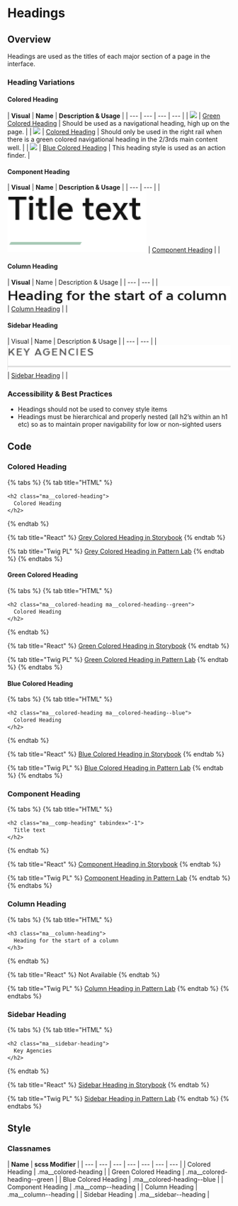 # Headings

## Overview

Headings are used as the titles of each major section of a page in the interface.

### Heading Variations

#### Colored Heading

| **Visual** | **Name** | **Description & Usage** |
| --- | --- | --- | --- |
| ![](https://lh4.googleusercontent.com/LtmTRB6jQ38Zhp92_ete7b3HzmIx4_TtEcLTAvQph5G57rQRsmiYLHWfDxGn-uw6fznzO6QiN5DZAnqzt5eldaGH620DK8BWrPQ997sB1aL39WbAnuCP_gCkphtfo-v-SbyzVeCJ) | [Green Colored Heading](headings.md#green-colored-heading) | Should be used as a navigational heading, high up on the page. |
| ![](https://lh6.googleusercontent.com/1uG0E380Va1vRFieJc8zYfVgJfklSb5-ZILBCXjLOOg3cklWc3Ihzvp3XlIGozS4cDkm7tAtAeZKl6yo5NmR_sBdHvhXx4SkpZdPv1Coc9IfQEnfekfNdH_-GAII87A_SuYxuCSc) | [Colored Heading](headings.md#colored-heading) | Should only be used in the right rail when there is a green colored navigational heading in the 2/3rds main content well.   |
| ![](https://lh3.googleusercontent.com/oWlfPM661LO-4F89i5_glUmDJjk0tp4snSYgxzno2Gbafqg1MUtJHl53MIgWECiceHTZYKLX-Y5dNtV85kM5VJ_nLTKkPszbmM54Edy8qaa8zqPRcqTzbcQ4-o8g7xqV1b-RJ4r5) | [Blue Colored Heading](headings.md#blue-colored-heading) | This heading style is used as an action finder. |

#### Component Heading

| **Visual** | **Name** | **Description & Usage** |
| --- | --- |
| ![](../../.gitbook/assets/componentheading.png) | [Component Heading](headings.md#component-heading) |  |

#### Column Heading

| **Visual** | Name | Description & Usage |
| --- | --- |
| ![](../../.gitbook/assets/columnheading.png) | [Column Heading](headings.md#column-heading) |  |

#### Sidebar Heading

| Visual | Name | Description & Usage |
| --- | --- |
| ![](../../.gitbook/assets/sidebarheading.png)  | [Sidebar Heading](headings.md#sidebar-heading) |  |

### Accessibility & Best Practices

* Headings should not be used to convey style items
* Headings must be hierarchical and properly nested \(all h2’s within an h1 etc\) so as to maintain proper navigability for low or non-sighted users

## Code

### Colored Heading

{% tabs %}
{% tab title="HTML" %}
```markup
<h2 class="ma__colored-heading">
  Colored Heading
</h2>
```
{% endtab %}

{% tab title="React" %}
[Grey Colored Heading in Storybook](https://mayflower-react.digital.mass.gov/?knob-href=%23&knob-coloredHeading.text=Title%20text&knob-info=&knob-pagination.pages=%5B%7B%22active%22%3Afalse%2C%22text%22%3A%221%22%2C%22ariaLabel%22%3A%22Go%20to%20Search%20Results%20Page%201%22%7D%2C%7B%22active%22%3Atrue%2C%22text%22%3A%22spacer%22%7D%2C%7B%22active%22%3Afalse%2C%22text%22%3A%223%22%2C%22ariaLabel%22%3A%22Go%20to%20Search%20Results%20Page%203%22%7D%2C%7B%22active%22%3Atrue%2C%22text%22%3A%224%22%2C%22ariaLabel%22%3A%22Go%20to%20Search%20Results%20Page%204%22%7D%2C%7B%22active%22%3Afalse%2C%22text%22%3A%225%22%2C%22ariaLabel%22%3A%22Go%20to%20Search%20Results%20Page%205%22%7D%2C%7B%22active%22%3Afalse%2C%22text%22%3A%22spacer%22%7D%2C%7B%22active%22%3Afalse%2C%22text%22%3A%2210%22%2C%22ariaLabel%22%3A%22Go%20to%20Search%20Results%20Page%2010%22%7D%5D&knob-ButtonSearch.text=Search&knob-pagination.next.text=Next&knob-pagination.prev.text=Previous&knob-HeaderSearch.defaultText=&knob-coloredHeading.color=&knob-HeaderSearch.withOrgDropdown=true&knob-pagination.prev.ariaLabel=Go%20to%20Previous%20Search%20Results%20Page&knob-pagination.next.ariaLabel=Go%20to%20Next%20Search%20Results%20Page&knob-coloredHeading.level=2&knob-ButtonSearch.ariaLabel=Search&knob-tableOptions.feeTable=%7B%22head%22%3A%7B%22rows%22%3A%5B%7B%22rowSpanOffset%22%3Afalse%2C%22cells%22%3A%5B%7B%22heading%22%3Afalse%2C%22colspan%22%3A%22%22%2C%22rowspan%22%3A%22%22%2C%22text%22%3A%22Type%22%7D%2C%7B%22heading%22%3Atrue%2C%22colspan%22%3A%22%22%2C%22rowspan%22%3A%22%22%2C%22text%22%3A%22Name%22%7D%2C%7B%22heading%22%3Atrue%2C%22colspan%22%3A%22%22%2C%22rowspan%22%3A%22%22%2C%22text%22%3A%22Fee%22%7D%5D%7D%5D%7D%2C%22bodies%22%3A%5B%7B%22rows%22%3A%5B%7B%22rowSpanOffset%22%3Afalse%2C%22cells%22%3A%5B%7B%22heading%22%3Atrue%2C%22colspan%22%3A%22%22%2C%22rowspan%22%3A%224%22%2C%22text%22%3A%22Freshwater%20Fishing%22%7D%2C%7B%22heading%22%3Afalse%2C%22colspan%22%3A%22%22%2C%22rowspan%22%3A%22%22%2C%22text%22%3A%22Resident%20Citizen%20or%20Non-Resident%20Fishing%22%7D%2C%7B%22heading%22%3Afalse%2C%22colspan%22%3A%22%22%2C%22rowspan%22%3A%22%22%2C%22text%22%3A%22%2427.50%22%7D%5D%7D%2C%7B%22rowSpanOffset%22%3Atrue%2C%22cells%22%3A%5B%7B%22heading%22%3Afalse%2C%22colspan%22%3A%22%22%2C%22rowspan%22%3A%22%22%2C%22text%22%3A%22Resident%20Citizen%20or%20Non-Resident%20Minor%20Fishing%20%28Age%2015-17%29%22%7D%2C%7B%22heading%22%3Afalse%2C%22colspan%22%3A%22%22%2C%22rowspan%22%3A%22%22%2C%22text%22%3A%22FREE%22%7D%5D%7D%2C%7B%22rowSpanOffset%22%3Atrue%2C%22cells%22%3A%5B%7B%22heading%22%3Afalse%2C%22colspan%22%3A%22%22%2C%22rowspan%22%3A%22%22%2C%22text%22%3A%22Resident%20Citizen%20Fishing%20%28Age%2065-69%29%22%7D%2C%7B%22heading%22%3Afalse%2C%22colspan%22%3A%22%22%2C%22rowspan%22%3A%22%22%2C%22text%22%3A%22%2416.25%22%7D%5D%7D%2C%7B%22rowSpanOffset%22%3Atrue%2C%22cells%22%3A%5B%7B%22heading%22%3Afalse%2C%22colspan%22%3A%22%22%2C%22rowspan%22%3A%22%22%2C%22text%22%3A%22Resident%20Citizen%20Fishing%20%28Aged%2070%20or%20Over%29%22%7D%2C%7B%22heading%22%3Afalse%2C%22colspan%22%3A%22%22%2C%22rowspan%22%3A%22%22%2C%22text%22%3A%22FREE%22%7D%5D%7D%5D%7D%2C%7B%22rows%22%3A%5B%7B%22rowSpanOffset%22%3Afalse%2C%22cells%22%3A%5B%7B%22heading%22%3Atrue%2C%22colspan%22%3A%22%22%2C%22rowspan%22%3A%224%22%2C%22text%22%3A%22Hunting%22%7D%2C%7B%22heading%22%3Afalse%2C%22colspan%22%3A%22%22%2C%22rowspan%22%3A%22%22%2C%22text%22%3A%22Resident%20Citizen%20Hunting%22%7D%2C%7B%22heading%22%3Afalse%2C%22colspan%22%3A%22%22%2C%22rowspan%22%3A%22%22%2C%22text%22%3A%22%2427.50%22%7D%5D%7D%2C%7B%22rowSpanOffset%22%3Atrue%2C%22cells%22%3A%5B%7B%22heading%22%3Afalse%2C%22colspan%22%3A%22%22%2C%22rowspan%22%3A%22%22%2C%22text%22%3A%22Resident%20Citizen%20Hunting%2C%20%28Age%2065-69%29%22%7D%2C%7B%22heading%22%3Afalse%2C%22colspan%22%3A%22%22%2C%22rowspan%22%3A%22%22%2C%22text%22%3A%22%2416.25%22%7D%5D%7D%2C%7B%22rowSpanOffset%22%3Atrue%2C%22cells%22%3A%5B%7B%22heading%22%3Afalse%2C%22colspan%22%3A%22%22%2C%22rowspan%22%3A%22%22%2C%22text%22%3A%22Resident%20and%20Non-Resident%20Citizen%20Hunting%22%7D%2C%7B%22heading%22%3Afalse%2C%22colspan%22%3A%22%22%2C%22rowspan%22%3A%22%22%2C%22text%22%3A%22FREE%22%7D%5D%7D%2C%7B%22rowSpanOffset%22%3Atrue%2C%22cells%22%3A%5B%7B%22heading%22%3Afalse%2C%22colspan%22%3A%22%22%2C%22rowspan%22%3A%22%22%2C%22text%22%3A%22Resident%20Hunting%22%7D%2C%7B%22heading%22%3Afalse%2C%22colspan%22%3A%22%22%2C%22rowspan%22%3A%22%22%2C%22text%22%3A%22%2427.50%22%7D%5D%7D%5D%7D%5D%7D&knob-button.href=https%3A%2F%2Fmass.gov&knob-HeaderSearch.placeholder=Search%20Mass.gov&knob-button.text=button&knob-button.info=this%20will%20be%20the%20tooltip%20text%20on%20hover&knob-ButtonWithIcon.text=BUTTON&knob-HeaderSearch.buttonSearch.ariaLabel=Search&knob-HeaderSearch.orgDropdown.inputText=%7B%22boxed%22%3Atrue%2C%22label%22%3Anull%2C%22placeholder%22%3A%22Search%20an%20organization...%22%2C%22id%22%3A%22org-typeahead%22%2C%22options%22%3A%5B%7B%22text%22%3A%22%22%2C%22value%22%3A%22%22%7D%2C%7B%22text%22%3A%22Org%20Having%20%28Parentheses%20in%20the%20Name%29%22%2C%22value%22%3A%22org-having-parentheses-in-the-name%22%7D%2C%7B%22text%22%3A%22Attorney%20General%27s%20Office%22%2C%22value%22%3A%22attorney-general-office%22%7D%2C%7B%22text%22%3A%22Governor%27s%20Office%22%2C%22value%22%3A%22governors-office%22%7D%2C%7B%22text%22%3A%22Bureau%20of%20Environmental%20Health%22%2C%22value%22%3A%22bureau-of-environmental-health%22%7D%2C%7B%22text%22%3A%22Department%20of%20Conservation%20%26%20Recreation%22%2C%22value%22%3A%22department-of-conservation--recreation%22%7D%2C%7B%22text%22%3A%22Department%20of%20Unemployment%20Assistance%22%2C%22value%22%3A%22department-of-unemployment-assistance%22%7D%2C%7B%22text%22%3A%22495%2FMetroWest%20Suburban%20Edge%20Community%20Commission%22%2C%22value%22%3A%22495metrowest-suburban-edge-community-commission%22%7D%2C%7B%22text%22%3A%22Administrative%20Council%20on%20Toxics%20Use%20Reduction%22%2C%22value%22%3A%22administrative-council-on-toxics-use-reduction%22%7D%2C%7B%22text%22%3A%22Advisory%20Committee%20to%20the%20Administrative%20Council%20on%20Toxics%20Use%20Reduction%22%2C%22value%22%3A%22advisory-committee-to-the-administrative-council-on-toxics-use-reduction%22%7D%2C%7B%22text%22%3A%22Alcoholic%20Beverages%20Control%20Commission%22%2C%22value%22%3A%22alcoholic-beverages-control-commission%22%7D%2C%7B%22text%22%3A%22Appeals%20Court%22%2C%22value%22%3A%22appeals-court%22%7D%2C%7B%22text%22%3A%22Architectural%20Access%20Board%22%2C%22value%22%3A%22architectural-access-board%22%7D%2C%7B%22text%22%3A%22Berkshire%20District%20Attorney%20Paul%20J.%20Caccaviello%22%2C%22value%22%3A%22berkshire-district-attorney-paul-j-caccaviello%22%7D%2C%7B%22text%22%3A%22Board%20of%20Registration%20in%20Dentistry%22%2C%22value%22%3A%22board-of-registration-in-dentistry%22%7D%2C%7B%22text%22%3A%22Board%20of%20Registration%20in%20Medicine%22%2C%22value%22%3A%22board-of-registration-in-medicine%22%7D%5D%2C%22selected%22%3A%22%22%7D&knob-button.outline=true&knob-HeaderSearch.orgDropdown.dropdownButton=%7B%22text%22%3A%22All%20Organizations%22%2C%22capitalized%22%3Atrue%7D&knob-linkText=Lorem%20ipsum%20dolor%20sit%20amet&knob-HeaderSearch.buttonSearch.text=Search&knob-ButtonWithIcon.icon=chevron&selectedKind=atoms%2Fheadings&selectedStory=ColoredHeading&full=0&addons=1&stories=1&panelRight=0&addonPanel=storybooks%2Fstorybook-addon-knobs)
{% endtab %}

{% tab title="Twig PL" %}
[Grey Colored Heading in Pattern Lab](https://mayflower.digital.mass.gov/?p=atoms-colored-heading)
{% endtab %}
{% endtabs %}

#### Green Colored Heading

{% tabs %}
{% tab title="HTML" %}
```markup
<h2 class="ma__colored-heading ma__colored-heading--green">
  Colored Heading
</h2>
```
{% endtab %}

{% tab title="React" %}
[Green Colored Heading in Storybook](https://mayflower-react.digital.mass.gov/?knob-href=%23&knob-coloredHeading.text=Title%20text&knob-info=&knob-pagination.pages=%5B%7B%22active%22%3Afalse%2C%22text%22%3A%221%22%2C%22ariaLabel%22%3A%22Go%20to%20Search%20Results%20Page%201%22%7D%2C%7B%22active%22%3Atrue%2C%22text%22%3A%22spacer%22%7D%2C%7B%22active%22%3Afalse%2C%22text%22%3A%223%22%2C%22ariaLabel%22%3A%22Go%20to%20Search%20Results%20Page%203%22%7D%2C%7B%22active%22%3Atrue%2C%22text%22%3A%224%22%2C%22ariaLabel%22%3A%22Go%20to%20Search%20Results%20Page%204%22%7D%2C%7B%22active%22%3Afalse%2C%22text%22%3A%225%22%2C%22ariaLabel%22%3A%22Go%20to%20Search%20Results%20Page%205%22%7D%2C%7B%22active%22%3Afalse%2C%22text%22%3A%22spacer%22%7D%2C%7B%22active%22%3Afalse%2C%22text%22%3A%2210%22%2C%22ariaLabel%22%3A%22Go%20to%20Search%20Results%20Page%2010%22%7D%5D&knob-ButtonSearch.text=Search&knob-pagination.next.text=Next&knob-pagination.prev.text=Previous&knob-HeaderSearch.defaultText=&knob-coloredHeading.color=green&knob-HeaderSearch.withOrgDropdown=true&knob-pagination.prev.ariaLabel=Go%20to%20Previous%20Search%20Results%20Page&knob-pagination.next.ariaLabel=Go%20to%20Next%20Search%20Results%20Page&knob-coloredHeading.level=2&knob-ButtonSearch.ariaLabel=Search&knob-tableOptions.feeTable=%7B%22head%22%3A%7B%22rows%22%3A%5B%7B%22rowSpanOffset%22%3Afalse%2C%22cells%22%3A%5B%7B%22heading%22%3Afalse%2C%22colspan%22%3A%22%22%2C%22rowspan%22%3A%22%22%2C%22text%22%3A%22Type%22%7D%2C%7B%22heading%22%3Atrue%2C%22colspan%22%3A%22%22%2C%22rowspan%22%3A%22%22%2C%22text%22%3A%22Name%22%7D%2C%7B%22heading%22%3Atrue%2C%22colspan%22%3A%22%22%2C%22rowspan%22%3A%22%22%2C%22text%22%3A%22Fee%22%7D%5D%7D%5D%7D%2C%22bodies%22%3A%5B%7B%22rows%22%3A%5B%7B%22rowSpanOffset%22%3Afalse%2C%22cells%22%3A%5B%7B%22heading%22%3Atrue%2C%22colspan%22%3A%22%22%2C%22rowspan%22%3A%224%22%2C%22text%22%3A%22Freshwater%20Fishing%22%7D%2C%7B%22heading%22%3Afalse%2C%22colspan%22%3A%22%22%2C%22rowspan%22%3A%22%22%2C%22text%22%3A%22Resident%20Citizen%20or%20Non-Resident%20Fishing%22%7D%2C%7B%22heading%22%3Afalse%2C%22colspan%22%3A%22%22%2C%22rowspan%22%3A%22%22%2C%22text%22%3A%22%2427.50%22%7D%5D%7D%2C%7B%22rowSpanOffset%22%3Atrue%2C%22cells%22%3A%5B%7B%22heading%22%3Afalse%2C%22colspan%22%3A%22%22%2C%22rowspan%22%3A%22%22%2C%22text%22%3A%22Resident%20Citizen%20or%20Non-Resident%20Minor%20Fishing%20%28Age%2015-17%29%22%7D%2C%7B%22heading%22%3Afalse%2C%22colspan%22%3A%22%22%2C%22rowspan%22%3A%22%22%2C%22text%22%3A%22FREE%22%7D%5D%7D%2C%7B%22rowSpanOffset%22%3Atrue%2C%22cells%22%3A%5B%7B%22heading%22%3Afalse%2C%22colspan%22%3A%22%22%2C%22rowspan%22%3A%22%22%2C%22text%22%3A%22Resident%20Citizen%20Fishing%20%28Age%2065-69%29%22%7D%2C%7B%22heading%22%3Afalse%2C%22colspan%22%3A%22%22%2C%22rowspan%22%3A%22%22%2C%22text%22%3A%22%2416.25%22%7D%5D%7D%2C%7B%22rowSpanOffset%22%3Atrue%2C%22cells%22%3A%5B%7B%22heading%22%3Afalse%2C%22colspan%22%3A%22%22%2C%22rowspan%22%3A%22%22%2C%22text%22%3A%22Resident%20Citizen%20Fishing%20%28Aged%2070%20or%20Over%29%22%7D%2C%7B%22heading%22%3Afalse%2C%22colspan%22%3A%22%22%2C%22rowspan%22%3A%22%22%2C%22text%22%3A%22FREE%22%7D%5D%7D%5D%7D%2C%7B%22rows%22%3A%5B%7B%22rowSpanOffset%22%3Afalse%2C%22cells%22%3A%5B%7B%22heading%22%3Atrue%2C%22colspan%22%3A%22%22%2C%22rowspan%22%3A%224%22%2C%22text%22%3A%22Hunting%22%7D%2C%7B%22heading%22%3Afalse%2C%22colspan%22%3A%22%22%2C%22rowspan%22%3A%22%22%2C%22text%22%3A%22Resident%20Citizen%20Hunting%22%7D%2C%7B%22heading%22%3Afalse%2C%22colspan%22%3A%22%22%2C%22rowspan%22%3A%22%22%2C%22text%22%3A%22%2427.50%22%7D%5D%7D%2C%7B%22rowSpanOffset%22%3Atrue%2C%22cells%22%3A%5B%7B%22heading%22%3Afalse%2C%22colspan%22%3A%22%22%2C%22rowspan%22%3A%22%22%2C%22text%22%3A%22Resident%20Citizen%20Hunting%2C%20%28Age%2065-69%29%22%7D%2C%7B%22heading%22%3Afalse%2C%22colspan%22%3A%22%22%2C%22rowspan%22%3A%22%22%2C%22text%22%3A%22%2416.25%22%7D%5D%7D%2C%7B%22rowSpanOffset%22%3Atrue%2C%22cells%22%3A%5B%7B%22heading%22%3Afalse%2C%22colspan%22%3A%22%22%2C%22rowspan%22%3A%22%22%2C%22text%22%3A%22Resident%20and%20Non-Resident%20Citizen%20Hunting%22%7D%2C%7B%22heading%22%3Afalse%2C%22colspan%22%3A%22%22%2C%22rowspan%22%3A%22%22%2C%22text%22%3A%22FREE%22%7D%5D%7D%2C%7B%22rowSpanOffset%22%3Atrue%2C%22cells%22%3A%5B%7B%22heading%22%3Afalse%2C%22colspan%22%3A%22%22%2C%22rowspan%22%3A%22%22%2C%22text%22%3A%22Resident%20Hunting%22%7D%2C%7B%22heading%22%3Afalse%2C%22colspan%22%3A%22%22%2C%22rowspan%22%3A%22%22%2C%22text%22%3A%22%2427.50%22%7D%5D%7D%5D%7D%5D%7D&knob-button.href=https%3A%2F%2Fmass.gov&knob-HeaderSearch.placeholder=Search%20Mass.gov&knob-button.text=button&knob-button.info=this%20will%20be%20the%20tooltip%20text%20on%20hover&knob-ButtonWithIcon.text=BUTTON&knob-HeaderSearch.buttonSearch.ariaLabel=Search&knob-HeaderSearch.orgDropdown.inputText=%7B%22boxed%22%3Atrue%2C%22label%22%3Anull%2C%22placeholder%22%3A%22Search%20an%20organization...%22%2C%22id%22%3A%22org-typeahead%22%2C%22options%22%3A%5B%7B%22text%22%3A%22%22%2C%22value%22%3A%22%22%7D%2C%7B%22text%22%3A%22Org%20Having%20%28Parentheses%20in%20the%20Name%29%22%2C%22value%22%3A%22org-having-parentheses-in-the-name%22%7D%2C%7B%22text%22%3A%22Attorney%20General%27s%20Office%22%2C%22value%22%3A%22attorney-general-office%22%7D%2C%7B%22text%22%3A%22Governor%27s%20Office%22%2C%22value%22%3A%22governors-office%22%7D%2C%7B%22text%22%3A%22Bureau%20of%20Environmental%20Health%22%2C%22value%22%3A%22bureau-of-environmental-health%22%7D%2C%7B%22text%22%3A%22Department%20of%20Conservation%20%26%20Recreation%22%2C%22value%22%3A%22department-of-conservation--recreation%22%7D%2C%7B%22text%22%3A%22Department%20of%20Unemployment%20Assistance%22%2C%22value%22%3A%22department-of-unemployment-assistance%22%7D%2C%7B%22text%22%3A%22495%2FMetroWest%20Suburban%20Edge%20Community%20Commission%22%2C%22value%22%3A%22495metrowest-suburban-edge-community-commission%22%7D%2C%7B%22text%22%3A%22Administrative%20Council%20on%20Toxics%20Use%20Reduction%22%2C%22value%22%3A%22administrative-council-on-toxics-use-reduction%22%7D%2C%7B%22text%22%3A%22Advisory%20Committee%20to%20the%20Administrative%20Council%20on%20Toxics%20Use%20Reduction%22%2C%22value%22%3A%22advisory-committee-to-the-administrative-council-on-toxics-use-reduction%22%7D%2C%7B%22text%22%3A%22Alcoholic%20Beverages%20Control%20Commission%22%2C%22value%22%3A%22alcoholic-beverages-control-commission%22%7D%2C%7B%22text%22%3A%22Appeals%20Court%22%2C%22value%22%3A%22appeals-court%22%7D%2C%7B%22text%22%3A%22Architectural%20Access%20Board%22%2C%22value%22%3A%22architectural-access-board%22%7D%2C%7B%22text%22%3A%22Berkshire%20District%20Attorney%20Paul%20J.%20Caccaviello%22%2C%22value%22%3A%22berkshire-district-attorney-paul-j-caccaviello%22%7D%2C%7B%22text%22%3A%22Board%20of%20Registration%20in%20Dentistry%22%2C%22value%22%3A%22board-of-registration-in-dentistry%22%7D%2C%7B%22text%22%3A%22Board%20of%20Registration%20in%20Medicine%22%2C%22value%22%3A%22board-of-registration-in-medicine%22%7D%5D%2C%22selected%22%3A%22%22%7D&knob-button.outline=true&knob-HeaderSearch.orgDropdown.dropdownButton=%7B%22text%22%3A%22All%20Organizations%22%2C%22capitalized%22%3Atrue%7D&knob-linkText=Lorem%20ipsum%20dolor%20sit%20amet&knob-HeaderSearch.buttonSearch.text=Search&knob-ButtonWithIcon.icon=chevron&selectedKind=atoms%2Fheadings&selectedStory=ColoredHeading&full=0&addons=1&stories=1&panelRight=0&addonPanel=storybooks%2Fstorybook-addon-knobs)
{% endtab %}

{% tab title="Twig PL" %}
[Green Colored Heading in Pattern Lab](https://mayflower.digital.mass.gov/?p=atoms-colored-heading-green)
{% endtab %}
{% endtabs %}

#### Blue Colored Heading

{% tabs %}
{% tab title="HTML" %}
```markup
<h2 class="ma__colored-heading ma__colored-heading--blue">
  Colored Heading
</h2>
```
{% endtab %}

{% tab title="React" %}
[Blue Colored Heading in Storybook](https://mayflower-react.digital.mass.gov/?knob-href=%23&knob-coloredHeading.text=Title%20text&knob-info=&knob-pagination.pages=%5B%7B%22active%22%3Afalse%2C%22text%22%3A%221%22%2C%22ariaLabel%22%3A%22Go%20to%20Search%20Results%20Page%201%22%7D%2C%7B%22active%22%3Atrue%2C%22text%22%3A%22spacer%22%7D%2C%7B%22active%22%3Afalse%2C%22text%22%3A%223%22%2C%22ariaLabel%22%3A%22Go%20to%20Search%20Results%20Page%203%22%7D%2C%7B%22active%22%3Atrue%2C%22text%22%3A%224%22%2C%22ariaLabel%22%3A%22Go%20to%20Search%20Results%20Page%204%22%7D%2C%7B%22active%22%3Afalse%2C%22text%22%3A%225%22%2C%22ariaLabel%22%3A%22Go%20to%20Search%20Results%20Page%205%22%7D%2C%7B%22active%22%3Afalse%2C%22text%22%3A%22spacer%22%7D%2C%7B%22active%22%3Afalse%2C%22text%22%3A%2210%22%2C%22ariaLabel%22%3A%22Go%20to%20Search%20Results%20Page%2010%22%7D%5D&knob-ButtonSearch.text=Search&knob-pagination.next.text=Next&knob-pagination.prev.text=Previous&knob-HeaderSearch.defaultText=&knob-coloredHeading.color=blue&knob-HeaderSearch.withOrgDropdown=true&knob-pagination.prev.ariaLabel=Go%20to%20Previous%20Search%20Results%20Page&knob-pagination.next.ariaLabel=Go%20to%20Next%20Search%20Results%20Page&knob-coloredHeading.level=2&knob-ButtonSearch.ariaLabel=Search&knob-tableOptions.feeTable=%7B%22head%22%3A%7B%22rows%22%3A%5B%7B%22rowSpanOffset%22%3Afalse%2C%22cells%22%3A%5B%7B%22heading%22%3Afalse%2C%22colspan%22%3A%22%22%2C%22rowspan%22%3A%22%22%2C%22text%22%3A%22Type%22%7D%2C%7B%22heading%22%3Atrue%2C%22colspan%22%3A%22%22%2C%22rowspan%22%3A%22%22%2C%22text%22%3A%22Name%22%7D%2C%7B%22heading%22%3Atrue%2C%22colspan%22%3A%22%22%2C%22rowspan%22%3A%22%22%2C%22text%22%3A%22Fee%22%7D%5D%7D%5D%7D%2C%22bodies%22%3A%5B%7B%22rows%22%3A%5B%7B%22rowSpanOffset%22%3Afalse%2C%22cells%22%3A%5B%7B%22heading%22%3Atrue%2C%22colspan%22%3A%22%22%2C%22rowspan%22%3A%224%22%2C%22text%22%3A%22Freshwater%20Fishing%22%7D%2C%7B%22heading%22%3Afalse%2C%22colspan%22%3A%22%22%2C%22rowspan%22%3A%22%22%2C%22text%22%3A%22Resident%20Citizen%20or%20Non-Resident%20Fishing%22%7D%2C%7B%22heading%22%3Afalse%2C%22colspan%22%3A%22%22%2C%22rowspan%22%3A%22%22%2C%22text%22%3A%22%2427.50%22%7D%5D%7D%2C%7B%22rowSpanOffset%22%3Atrue%2C%22cells%22%3A%5B%7B%22heading%22%3Afalse%2C%22colspan%22%3A%22%22%2C%22rowspan%22%3A%22%22%2C%22text%22%3A%22Resident%20Citizen%20or%20Non-Resident%20Minor%20Fishing%20%28Age%2015-17%29%22%7D%2C%7B%22heading%22%3Afalse%2C%22colspan%22%3A%22%22%2C%22rowspan%22%3A%22%22%2C%22text%22%3A%22FREE%22%7D%5D%7D%2C%7B%22rowSpanOffset%22%3Atrue%2C%22cells%22%3A%5B%7B%22heading%22%3Afalse%2C%22colspan%22%3A%22%22%2C%22rowspan%22%3A%22%22%2C%22text%22%3A%22Resident%20Citizen%20Fishing%20%28Age%2065-69%29%22%7D%2C%7B%22heading%22%3Afalse%2C%22colspan%22%3A%22%22%2C%22rowspan%22%3A%22%22%2C%22text%22%3A%22%2416.25%22%7D%5D%7D%2C%7B%22rowSpanOffset%22%3Atrue%2C%22cells%22%3A%5B%7B%22heading%22%3Afalse%2C%22colspan%22%3A%22%22%2C%22rowspan%22%3A%22%22%2C%22text%22%3A%22Resident%20Citizen%20Fishing%20%28Aged%2070%20or%20Over%29%22%7D%2C%7B%22heading%22%3Afalse%2C%22colspan%22%3A%22%22%2C%22rowspan%22%3A%22%22%2C%22text%22%3A%22FREE%22%7D%5D%7D%5D%7D%2C%7B%22rows%22%3A%5B%7B%22rowSpanOffset%22%3Afalse%2C%22cells%22%3A%5B%7B%22heading%22%3Atrue%2C%22colspan%22%3A%22%22%2C%22rowspan%22%3A%224%22%2C%22text%22%3A%22Hunting%22%7D%2C%7B%22heading%22%3Afalse%2C%22colspan%22%3A%22%22%2C%22rowspan%22%3A%22%22%2C%22text%22%3A%22Resident%20Citizen%20Hunting%22%7D%2C%7B%22heading%22%3Afalse%2C%22colspan%22%3A%22%22%2C%22rowspan%22%3A%22%22%2C%22text%22%3A%22%2427.50%22%7D%5D%7D%2C%7B%22rowSpanOffset%22%3Atrue%2C%22cells%22%3A%5B%7B%22heading%22%3Afalse%2C%22colspan%22%3A%22%22%2C%22rowspan%22%3A%22%22%2C%22text%22%3A%22Resident%20Citizen%20Hunting%2C%20%28Age%2065-69%29%22%7D%2C%7B%22heading%22%3Afalse%2C%22colspan%22%3A%22%22%2C%22rowspan%22%3A%22%22%2C%22text%22%3A%22%2416.25%22%7D%5D%7D%2C%7B%22rowSpanOffset%22%3Atrue%2C%22cells%22%3A%5B%7B%22heading%22%3Afalse%2C%22colspan%22%3A%22%22%2C%22rowspan%22%3A%22%22%2C%22text%22%3A%22Resident%20and%20Non-Resident%20Citizen%20Hunting%22%7D%2C%7B%22heading%22%3Afalse%2C%22colspan%22%3A%22%22%2C%22rowspan%22%3A%22%22%2C%22text%22%3A%22FREE%22%7D%5D%7D%2C%7B%22rowSpanOffset%22%3Atrue%2C%22cells%22%3A%5B%7B%22heading%22%3Afalse%2C%22colspan%22%3A%22%22%2C%22rowspan%22%3A%22%22%2C%22text%22%3A%22Resident%20Hunting%22%7D%2C%7B%22heading%22%3Afalse%2C%22colspan%22%3A%22%22%2C%22rowspan%22%3A%22%22%2C%22text%22%3A%22%2427.50%22%7D%5D%7D%5D%7D%5D%7D&knob-button.href=https%3A%2F%2Fmass.gov&knob-HeaderSearch.placeholder=Search%20Mass.gov&knob-button.text=button&knob-button.info=this%20will%20be%20the%20tooltip%20text%20on%20hover&knob-ButtonWithIcon.text=BUTTON&knob-HeaderSearch.buttonSearch.ariaLabel=Search&knob-HeaderSearch.orgDropdown.inputText=%7B%22boxed%22%3Atrue%2C%22label%22%3Anull%2C%22placeholder%22%3A%22Search%20an%20organization...%22%2C%22id%22%3A%22org-typeahead%22%2C%22options%22%3A%5B%7B%22text%22%3A%22%22%2C%22value%22%3A%22%22%7D%2C%7B%22text%22%3A%22Org%20Having%20%28Parentheses%20in%20the%20Name%29%22%2C%22value%22%3A%22org-having-parentheses-in-the-name%22%7D%2C%7B%22text%22%3A%22Attorney%20General%27s%20Office%22%2C%22value%22%3A%22attorney-general-office%22%7D%2C%7B%22text%22%3A%22Governor%27s%20Office%22%2C%22value%22%3A%22governors-office%22%7D%2C%7B%22text%22%3A%22Bureau%20of%20Environmental%20Health%22%2C%22value%22%3A%22bureau-of-environmental-health%22%7D%2C%7B%22text%22%3A%22Department%20of%20Conservation%20%26%20Recreation%22%2C%22value%22%3A%22department-of-conservation--recreation%22%7D%2C%7B%22text%22%3A%22Department%20of%20Unemployment%20Assistance%22%2C%22value%22%3A%22department-of-unemployment-assistance%22%7D%2C%7B%22text%22%3A%22495%2FMetroWest%20Suburban%20Edge%20Community%20Commission%22%2C%22value%22%3A%22495metrowest-suburban-edge-community-commission%22%7D%2C%7B%22text%22%3A%22Administrative%20Council%20on%20Toxics%20Use%20Reduction%22%2C%22value%22%3A%22administrative-council-on-toxics-use-reduction%22%7D%2C%7B%22text%22%3A%22Advisory%20Committee%20to%20the%20Administrative%20Council%20on%20Toxics%20Use%20Reduction%22%2C%22value%22%3A%22advisory-committee-to-the-administrative-council-on-toxics-use-reduction%22%7D%2C%7B%22text%22%3A%22Alcoholic%20Beverages%20Control%20Commission%22%2C%22value%22%3A%22alcoholic-beverages-control-commission%22%7D%2C%7B%22text%22%3A%22Appeals%20Court%22%2C%22value%22%3A%22appeals-court%22%7D%2C%7B%22text%22%3A%22Architectural%20Access%20Board%22%2C%22value%22%3A%22architectural-access-board%22%7D%2C%7B%22text%22%3A%22Berkshire%20District%20Attorney%20Paul%20J.%20Caccaviello%22%2C%22value%22%3A%22berkshire-district-attorney-paul-j-caccaviello%22%7D%2C%7B%22text%22%3A%22Board%20of%20Registration%20in%20Dentistry%22%2C%22value%22%3A%22board-of-registration-in-dentistry%22%7D%2C%7B%22text%22%3A%22Board%20of%20Registration%20in%20Medicine%22%2C%22value%22%3A%22board-of-registration-in-medicine%22%7D%5D%2C%22selected%22%3A%22%22%7D&knob-button.outline=true&knob-HeaderSearch.orgDropdown.dropdownButton=%7B%22text%22%3A%22All%20Organizations%22%2C%22capitalized%22%3Atrue%7D&knob-linkText=Lorem%20ipsum%20dolor%20sit%20amet&knob-HeaderSearch.buttonSearch.text=Search&knob-ButtonWithIcon.icon=chevron&selectedKind=atoms%2Fheadings&selectedStory=ColoredHeading&full=0&addons=1&stories=1&panelRight=0&addonPanel=storybooks%2Fstorybook-addon-knobs)
{% endtab %}

{% tab title="Twig PL" %}
[Blue Colored Heading in Pattern Lab](https://mayflower.digital.mass.gov/?p=atoms-colored-heading-blue)
{% endtab %}
{% endtabs %}

### Component Heading

{% tabs %}
{% tab title="HTML" %}
```markup
<h2 class="ma__comp-heading" tabindex="-1">
  Title text
</h2>
```
{% endtab %}

{% tab title="React" %}
[Component Heading in Storybook](https://mayflower-react.digital.mass.gov/?knob-href=%23&knob-coloredHeading.text=Title%20text&knob-info=&knob-compHeading.title=Title%20text&knob-pagination.pages=%5B%7B%22active%22%3Afalse%2C%22text%22%3A%221%22%2C%22ariaLabel%22%3A%22Go%20to%20Search%20Results%20Page%201%22%7D%2C%7B%22active%22%3Atrue%2C%22text%22%3A%22spacer%22%7D%2C%7B%22active%22%3Afalse%2C%22text%22%3A%223%22%2C%22ariaLabel%22%3A%22Go%20to%20Search%20Results%20Page%203%22%7D%2C%7B%22active%22%3Atrue%2C%22text%22%3A%224%22%2C%22ariaLabel%22%3A%22Go%20to%20Search%20Results%20Page%204%22%7D%2C%7B%22active%22%3Afalse%2C%22text%22%3A%225%22%2C%22ariaLabel%22%3A%22Go%20to%20Search%20Results%20Page%205%22%7D%2C%7B%22active%22%3Afalse%2C%22text%22%3A%22spacer%22%7D%2C%7B%22active%22%3Afalse%2C%22text%22%3A%2210%22%2C%22ariaLabel%22%3A%22Go%20to%20Search%20Results%20Page%2010%22%7D%5D&knob-compHeading.titleContext=&knob-ButtonSearch.text=Search&knob-pagination.next.text=Next&knob-pagination.prev.text=Previous&knob-HeaderSearch.defaultText=&knob-coloredHeading.color=&knob-compHeading.id=&knob-HeaderSearch.withOrgDropdown=true&knob-pagination.prev.ariaLabel=Go%20to%20Previous%20Search%20Results%20Page&knob-pagination.next.ariaLabel=Go%20to%20Next%20Search%20Results%20Page&knob-coloredHeading.level=2&knob-ButtonSearch.ariaLabel=Search&knob-tableOptions.feeTable=%7B%22head%22%3A%7B%22rows%22%3A%5B%7B%22rowSpanOffset%22%3Afalse%2C%22cells%22%3A%5B%7B%22heading%22%3Afalse%2C%22colspan%22%3A%22%22%2C%22rowspan%22%3A%22%22%2C%22text%22%3A%22Type%22%7D%2C%7B%22heading%22%3Atrue%2C%22colspan%22%3A%22%22%2C%22rowspan%22%3A%22%22%2C%22text%22%3A%22Name%22%7D%2C%7B%22heading%22%3Atrue%2C%22colspan%22%3A%22%22%2C%22rowspan%22%3A%22%22%2C%22text%22%3A%22Fee%22%7D%5D%7D%5D%7D%2C%22bodies%22%3A%5B%7B%22rows%22%3A%5B%7B%22rowSpanOffset%22%3Afalse%2C%22cells%22%3A%5B%7B%22heading%22%3Atrue%2C%22colspan%22%3A%22%22%2C%22rowspan%22%3A%224%22%2C%22text%22%3A%22Freshwater%20Fishing%22%7D%2C%7B%22heading%22%3Afalse%2C%22colspan%22%3A%22%22%2C%22rowspan%22%3A%22%22%2C%22text%22%3A%22Resident%20Citizen%20or%20Non-Resident%20Fishing%22%7D%2C%7B%22heading%22%3Afalse%2C%22colspan%22%3A%22%22%2C%22rowspan%22%3A%22%22%2C%22text%22%3A%22%2427.50%22%7D%5D%7D%2C%7B%22rowSpanOffset%22%3Atrue%2C%22cells%22%3A%5B%7B%22heading%22%3Afalse%2C%22colspan%22%3A%22%22%2C%22rowspan%22%3A%22%22%2C%22text%22%3A%22Resident%20Citizen%20or%20Non-Resident%20Minor%20Fishing%20%28Age%2015-17%29%22%7D%2C%7B%22heading%22%3Afalse%2C%22colspan%22%3A%22%22%2C%22rowspan%22%3A%22%22%2C%22text%22%3A%22FREE%22%7D%5D%7D%2C%7B%22rowSpanOffset%22%3Atrue%2C%22cells%22%3A%5B%7B%22heading%22%3Afalse%2C%22colspan%22%3A%22%22%2C%22rowspan%22%3A%22%22%2C%22text%22%3A%22Resident%20Citizen%20Fishing%20%28Age%2065-69%29%22%7D%2C%7B%22heading%22%3Afalse%2C%22colspan%22%3A%22%22%2C%22rowspan%22%3A%22%22%2C%22text%22%3A%22%2416.25%22%7D%5D%7D%2C%7B%22rowSpanOffset%22%3Atrue%2C%22cells%22%3A%5B%7B%22heading%22%3Afalse%2C%22colspan%22%3A%22%22%2C%22rowspan%22%3A%22%22%2C%22text%22%3A%22Resident%20Citizen%20Fishing%20%28Aged%2070%20or%20Over%29%22%7D%2C%7B%22heading%22%3Afalse%2C%22colspan%22%3A%22%22%2C%22rowspan%22%3A%22%22%2C%22text%22%3A%22FREE%22%7D%5D%7D%5D%7D%2C%7B%22rows%22%3A%5B%7B%22rowSpanOffset%22%3Afalse%2C%22cells%22%3A%5B%7B%22heading%22%3Atrue%2C%22colspan%22%3A%22%22%2C%22rowspan%22%3A%224%22%2C%22text%22%3A%22Hunting%22%7D%2C%7B%22heading%22%3Afalse%2C%22colspan%22%3A%22%22%2C%22rowspan%22%3A%22%22%2C%22text%22%3A%22Resident%20Citizen%20Hunting%22%7D%2C%7B%22heading%22%3Afalse%2C%22colspan%22%3A%22%22%2C%22rowspan%22%3A%22%22%2C%22text%22%3A%22%2427.50%22%7D%5D%7D%2C%7B%22rowSpanOffset%22%3Atrue%2C%22cells%22%3A%5B%7B%22heading%22%3Afalse%2C%22colspan%22%3A%22%22%2C%22rowspan%22%3A%22%22%2C%22text%22%3A%22Resident%20Citizen%20Hunting%2C%20%28Age%2065-69%29%22%7D%2C%7B%22heading%22%3Afalse%2C%22colspan%22%3A%22%22%2C%22rowspan%22%3A%22%22%2C%22text%22%3A%22%2416.25%22%7D%5D%7D%2C%7B%22rowSpanOffset%22%3Atrue%2C%22cells%22%3A%5B%7B%22heading%22%3Afalse%2C%22colspan%22%3A%22%22%2C%22rowspan%22%3A%22%22%2C%22text%22%3A%22Resident%20and%20Non-Resident%20Citizen%20Hunting%22%7D%2C%7B%22heading%22%3Afalse%2C%22colspan%22%3A%22%22%2C%22rowspan%22%3A%22%22%2C%22text%22%3A%22FREE%22%7D%5D%7D%2C%7B%22rowSpanOffset%22%3Atrue%2C%22cells%22%3A%5B%7B%22heading%22%3Afalse%2C%22colspan%22%3A%22%22%2C%22rowspan%22%3A%22%22%2C%22text%22%3A%22Resident%20Hunting%22%7D%2C%7B%22heading%22%3Afalse%2C%22colspan%22%3A%22%22%2C%22rowspan%22%3A%22%22%2C%22text%22%3A%22%2427.50%22%7D%5D%7D%5D%7D%5D%7D&knob-button.href=https%3A%2F%2Fmass.gov&knob-compHeading.color=&knob-HeaderSearch.placeholder=Search%20Mass.gov&knob-button.text=button&knob-compHeading.level=2&knob-button.info=this%20will%20be%20the%20tooltip%20text%20on%20hover&knob-ButtonWithIcon.text=BUTTON&knob-HeaderSearch.buttonSearch.ariaLabel=Search&knob-HeaderSearch.orgDropdown.inputText=%7B%22boxed%22%3Atrue%2C%22label%22%3Anull%2C%22placeholder%22%3A%22Search%20an%20organization...%22%2C%22id%22%3A%22org-typeahead%22%2C%22options%22%3A%5B%7B%22text%22%3A%22%22%2C%22value%22%3A%22%22%7D%2C%7B%22text%22%3A%22Org%20Having%20%28Parentheses%20in%20the%20Name%29%22%2C%22value%22%3A%22org-having-parentheses-in-the-name%22%7D%2C%7B%22text%22%3A%22Attorney%20General%27s%20Office%22%2C%22value%22%3A%22attorney-general-office%22%7D%2C%7B%22text%22%3A%22Governor%27s%20Office%22%2C%22value%22%3A%22governors-office%22%7D%2C%7B%22text%22%3A%22Bureau%20of%20Environmental%20Health%22%2C%22value%22%3A%22bureau-of-environmental-health%22%7D%2C%7B%22text%22%3A%22Department%20of%20Conservation%20%26%20Recreation%22%2C%22value%22%3A%22department-of-conservation--recreation%22%7D%2C%7B%22text%22%3A%22Department%20of%20Unemployment%20Assistance%22%2C%22value%22%3A%22department-of-unemployment-assistance%22%7D%2C%7B%22text%22%3A%22495%2FMetroWest%20Suburban%20Edge%20Community%20Commission%22%2C%22value%22%3A%22495metrowest-suburban-edge-community-commission%22%7D%2C%7B%22text%22%3A%22Administrative%20Council%20on%20Toxics%20Use%20Reduction%22%2C%22value%22%3A%22administrative-council-on-toxics-use-reduction%22%7D%2C%7B%22text%22%3A%22Advisory%20Committee%20to%20the%20Administrative%20Council%20on%20Toxics%20Use%20Reduction%22%2C%22value%22%3A%22advisory-committee-to-the-administrative-council-on-toxics-use-reduction%22%7D%2C%7B%22text%22%3A%22Alcoholic%20Beverages%20Control%20Commission%22%2C%22value%22%3A%22alcoholic-beverages-control-commission%22%7D%2C%7B%22text%22%3A%22Appeals%20Court%22%2C%22value%22%3A%22appeals-court%22%7D%2C%7B%22text%22%3A%22Architectural%20Access%20Board%22%2C%22value%22%3A%22architectural-access-board%22%7D%2C%7B%22text%22%3A%22Berkshire%20District%20Attorney%20Paul%20J.%20Caccaviello%22%2C%22value%22%3A%22berkshire-district-attorney-paul-j-caccaviello%22%7D%2C%7B%22text%22%3A%22Board%20of%20Registration%20in%20Dentistry%22%2C%22value%22%3A%22board-of-registration-in-dentistry%22%7D%2C%7B%22text%22%3A%22Board%20of%20Registration%20in%20Medicine%22%2C%22value%22%3A%22board-of-registration-in-medicine%22%7D%5D%2C%22selected%22%3A%22%22%7D&knob-button.outline=true&knob-HeaderSearch.orgDropdown.dropdownButton=%7B%22text%22%3A%22All%20Organizations%22%2C%22capitalized%22%3Atrue%7D&knob-linkText=Lorem%20ipsum%20dolor%20sit%20amet&knob-HeaderSearch.buttonSearch.text=Search&knob-ButtonWithIcon.icon=chevron&selectedKind=atoms%2Fheadings&selectedStory=Comp%20Heading&full=0&addons=1&stories=1&panelRight=0&addonPanel=storybooks%2Fstorybook-addon-knobs)
{% endtab %}

{% tab title="Twig PL" %}
[Component Heading in Pattern Lab](https://mayflower.digital.mass.gov/?p=atoms-comp-heading)
{% endtab %}
{% endtabs %}

### Column Heading

{% tabs %}
{% tab title="HTML" %}
```markup
<h3 class="ma__column-heading">
  Heading for the start of a column
</h3>
```
{% endtab %}

{% tab title="React" %}
Not Available
{% endtab %}

{% tab title="Twig PL" %}
[Column Heading in Pattern Lab](https://mayflower.digital.mass.gov/?p=atoms-column-heading)
{% endtab %}
{% endtabs %}

### Sidebar Heading

{% tabs %}
{% tab title="HTML" %}
```markup
<h2 class="ma__sidebar-heading">
  Key Agencies
</h2>
```
{% endtab %}

{% tab title="React" %}
[Sidebar Heading in Storybook](https://mayflower-react.digital.mass.gov/?knob-href=%23&knob-coloredHeading.text=Title%20text&knob-text=Title%20text&knob-info=&knob-compHeading.title=Title%20text&knob-sidebarHeading.title=Key%20Agencies&knob-pagination.pages=%5B%7B%22active%22%3Afalse%2C%22text%22%3A%221%22%2C%22ariaLabel%22%3A%22Go%20to%20Search%20Results%20Page%201%22%7D%2C%7B%22active%22%3Atrue%2C%22text%22%3A%22spacer%22%7D%2C%7B%22active%22%3Afalse%2C%22text%22%3A%223%22%2C%22ariaLabel%22%3A%22Go%20to%20Search%20Results%20Page%203%22%7D%2C%7B%22active%22%3Atrue%2C%22text%22%3A%224%22%2C%22ariaLabel%22%3A%22Go%20to%20Search%20Results%20Page%204%22%7D%2C%7B%22active%22%3Afalse%2C%22text%22%3A%225%22%2C%22ariaLabel%22%3A%22Go%20to%20Search%20Results%20Page%205%22%7D%2C%7B%22active%22%3Afalse%2C%22text%22%3A%22spacer%22%7D%2C%7B%22active%22%3Afalse%2C%22text%22%3A%2210%22%2C%22ariaLabel%22%3A%22Go%20to%20Search%20Results%20Page%2010%22%7D%5D&knob-compHeading.titleContext=&knob-ButtonSearch.text=Search&knob-pagination.next.text=Next&knob-pagination.prev.text=Previous&knob-HeaderSearch.defaultText=&knob-coloredHeading.color=&knob-compHeading.id=&knob-HeaderSearch.withOrgDropdown=true&knob-level=1&knob-pagination.prev.ariaLabel=Go%20to%20Previous%20Search%20Results%20Page&knob-pagination.next.ariaLabel=Go%20to%20Next%20Search%20Results%20Page&knob-coloredHeading.level=2&knob-ButtonSearch.ariaLabel=Search&knob-tableOptions.feeTable=%7B%22head%22%3A%7B%22rows%22%3A%5B%7B%22rowSpanOffset%22%3Afalse%2C%22cells%22%3A%5B%7B%22heading%22%3Afalse%2C%22colspan%22%3A%22%22%2C%22rowspan%22%3A%22%22%2C%22text%22%3A%22Type%22%7D%2C%7B%22heading%22%3Atrue%2C%22colspan%22%3A%22%22%2C%22rowspan%22%3A%22%22%2C%22text%22%3A%22Name%22%7D%2C%7B%22heading%22%3Atrue%2C%22colspan%22%3A%22%22%2C%22rowspan%22%3A%22%22%2C%22text%22%3A%22Fee%22%7D%5D%7D%5D%7D%2C%22bodies%22%3A%5B%7B%22rows%22%3A%5B%7B%22rowSpanOffset%22%3Afalse%2C%22cells%22%3A%5B%7B%22heading%22%3Atrue%2C%22colspan%22%3A%22%22%2C%22rowspan%22%3A%224%22%2C%22text%22%3A%22Freshwater%20Fishing%22%7D%2C%7B%22heading%22%3Afalse%2C%22colspan%22%3A%22%22%2C%22rowspan%22%3A%22%22%2C%22text%22%3A%22Resident%20Citizen%20or%20Non-Resident%20Fishing%22%7D%2C%7B%22heading%22%3Afalse%2C%22colspan%22%3A%22%22%2C%22rowspan%22%3A%22%22%2C%22text%22%3A%22%2427.50%22%7D%5D%7D%2C%7B%22rowSpanOffset%22%3Atrue%2C%22cells%22%3A%5B%7B%22heading%22%3Afalse%2C%22colspan%22%3A%22%22%2C%22rowspan%22%3A%22%22%2C%22text%22%3A%22Resident%20Citizen%20or%20Non-Resident%20Minor%20Fishing%20%28Age%2015-17%29%22%7D%2C%7B%22heading%22%3Afalse%2C%22colspan%22%3A%22%22%2C%22rowspan%22%3A%22%22%2C%22text%22%3A%22FREE%22%7D%5D%7D%2C%7B%22rowSpanOffset%22%3Atrue%2C%22cells%22%3A%5B%7B%22heading%22%3Afalse%2C%22colspan%22%3A%22%22%2C%22rowspan%22%3A%22%22%2C%22text%22%3A%22Resident%20Citizen%20Fishing%20%28Age%2065-69%29%22%7D%2C%7B%22heading%22%3Afalse%2C%22colspan%22%3A%22%22%2C%22rowspan%22%3A%22%22%2C%22text%22%3A%22%2416.25%22%7D%5D%7D%2C%7B%22rowSpanOffset%22%3Atrue%2C%22cells%22%3A%5B%7B%22heading%22%3Afalse%2C%22colspan%22%3A%22%22%2C%22rowspan%22%3A%22%22%2C%22text%22%3A%22Resident%20Citizen%20Fishing%20%28Aged%2070%20or%20Over%29%22%7D%2C%7B%22heading%22%3Afalse%2C%22colspan%22%3A%22%22%2C%22rowspan%22%3A%22%22%2C%22text%22%3A%22FREE%22%7D%5D%7D%5D%7D%2C%7B%22rows%22%3A%5B%7B%22rowSpanOffset%22%3Afalse%2C%22cells%22%3A%5B%7B%22heading%22%3Atrue%2C%22colspan%22%3A%22%22%2C%22rowspan%22%3A%224%22%2C%22text%22%3A%22Hunting%22%7D%2C%7B%22heading%22%3Afalse%2C%22colspan%22%3A%22%22%2C%22rowspan%22%3A%22%22%2C%22text%22%3A%22Resident%20Citizen%20Hunting%22%7D%2C%7B%22heading%22%3Afalse%2C%22colspan%22%3A%22%22%2C%22rowspan%22%3A%22%22%2C%22text%22%3A%22%2427.50%22%7D%5D%7D%2C%7B%22rowSpanOffset%22%3Atrue%2C%22cells%22%3A%5B%7B%22heading%22%3Afalse%2C%22colspan%22%3A%22%22%2C%22rowspan%22%3A%22%22%2C%22text%22%3A%22Resident%20Citizen%20Hunting%2C%20%28Age%2065-69%29%22%7D%2C%7B%22heading%22%3Afalse%2C%22colspan%22%3A%22%22%2C%22rowspan%22%3A%22%22%2C%22text%22%3A%22%2416.25%22%7D%5D%7D%2C%7B%22rowSpanOffset%22%3Atrue%2C%22cells%22%3A%5B%7B%22heading%22%3Afalse%2C%22colspan%22%3A%22%22%2C%22rowspan%22%3A%22%22%2C%22text%22%3A%22Resident%20and%20Non-Resident%20Citizen%20Hunting%22%7D%2C%7B%22heading%22%3Afalse%2C%22colspan%22%3A%22%22%2C%22rowspan%22%3A%22%22%2C%22text%22%3A%22FREE%22%7D%5D%7D%2C%7B%22rowSpanOffset%22%3Atrue%2C%22cells%22%3A%5B%7B%22heading%22%3Afalse%2C%22colspan%22%3A%22%22%2C%22rowspan%22%3A%22%22%2C%22text%22%3A%22Resident%20Hunting%22%7D%2C%7B%22heading%22%3Afalse%2C%22colspan%22%3A%22%22%2C%22rowspan%22%3A%22%22%2C%22text%22%3A%22%2427.50%22%7D%5D%7D%5D%7D%5D%7D&knob-button.href=https%3A%2F%2Fmass.gov&knob-compHeading.color=&knob-HeaderSearch.placeholder=Search%20Mass.gov&knob-button.text=button&knob-compHeading.level=2&knob-button.info=this%20will%20be%20the%20tooltip%20text%20on%20hover&knob-sidebarHeading.level=2&knob-ButtonWithIcon.text=BUTTON&knob-HeaderSearch.buttonSearch.ariaLabel=Search&knob-HeaderSearch.orgDropdown.inputText=%7B%22boxed%22%3Atrue%2C%22label%22%3Anull%2C%22placeholder%22%3A%22Search%20an%20organization...%22%2C%22id%22%3A%22org-typeahead%22%2C%22options%22%3A%5B%7B%22text%22%3A%22%22%2C%22value%22%3A%22%22%7D%2C%7B%22text%22%3A%22Org%20Having%20%28Parentheses%20in%20the%20Name%29%22%2C%22value%22%3A%22org-having-parentheses-in-the-name%22%7D%2C%7B%22text%22%3A%22Attorney%20General%27s%20Office%22%2C%22value%22%3A%22attorney-general-office%22%7D%2C%7B%22text%22%3A%22Governor%27s%20Office%22%2C%22value%22%3A%22governors-office%22%7D%2C%7B%22text%22%3A%22Bureau%20of%20Environmental%20Health%22%2C%22value%22%3A%22bureau-of-environmental-health%22%7D%2C%7B%22text%22%3A%22Department%20of%20Conservation%20%26%20Recreation%22%2C%22value%22%3A%22department-of-conservation--recreation%22%7D%2C%7B%22text%22%3A%22Department%20of%20Unemployment%20Assistance%22%2C%22value%22%3A%22department-of-unemployment-assistance%22%7D%2C%7B%22text%22%3A%22495%2FMetroWest%20Suburban%20Edge%20Community%20Commission%22%2C%22value%22%3A%22495metrowest-suburban-edge-community-commission%22%7D%2C%7B%22text%22%3A%22Administrative%20Council%20on%20Toxics%20Use%20Reduction%22%2C%22value%22%3A%22administrative-council-on-toxics-use-reduction%22%7D%2C%7B%22text%22%3A%22Advisory%20Committee%20to%20the%20Administrative%20Council%20on%20Toxics%20Use%20Reduction%22%2C%22value%22%3A%22advisory-committee-to-the-administrative-council-on-toxics-use-reduction%22%7D%2C%7B%22text%22%3A%22Alcoholic%20Beverages%20Control%20Commission%22%2C%22value%22%3A%22alcoholic-beverages-control-commission%22%7D%2C%7B%22text%22%3A%22Appeals%20Court%22%2C%22value%22%3A%22appeals-court%22%7D%2C%7B%22text%22%3A%22Architectural%20Access%20Board%22%2C%22value%22%3A%22architectural-access-board%22%7D%2C%7B%22text%22%3A%22Berkshire%20District%20Attorney%20Paul%20J.%20Caccaviello%22%2C%22value%22%3A%22berkshire-district-attorney-paul-j-caccaviello%22%7D%2C%7B%22text%22%3A%22Board%20of%20Registration%20in%20Dentistry%22%2C%22value%22%3A%22board-of-registration-in-dentistry%22%7D%2C%7B%22text%22%3A%22Board%20of%20Registration%20in%20Medicine%22%2C%22value%22%3A%22board-of-registration-in-medicine%22%7D%5D%2C%22selected%22%3A%22%22%7D&knob-button.outline=true&knob-HeaderSearch.orgDropdown.dropdownButton=%7B%22text%22%3A%22All%20Organizations%22%2C%22capitalized%22%3Atrue%7D&knob-linkText=Lorem%20ipsum%20dolor%20sit%20amet&knob-HeaderSearch.buttonSearch.text=Search&knob-ButtonWithIcon.icon=chevron&selectedKind=atoms%2Fheadings&selectedStory=SidebarHeading&full=0&addons=1&stories=1&panelRight=0&addonPanel=storybooks%2Fstorybook-addon-knobs)
{% endtab %}

{% tab title="Twig PL" %}
[Sidebar Heading in Pattern Lab](https://mayflower.digital.mass.gov/?p=atoms-sidebar-heading)
{% endtab %}
{% endtabs %}

## Style

### Classnames

| **Name** | **scss Modifier** |
| --- | --- | --- | --- | --- | --- | --- |
| Colored Heading | .ma\_\_colored-heading |
| Green Colored Heading | .ma\_\_colored-heading--green |
| Blue Colored Heading | .ma\_\_colored-heading--blue |
| Component Heading | .ma\_\_comp--heading |
| Column Heading | .ma\_\_column--heading |
| Sidebar Heading | .ma\_\_sidebar--heading |

